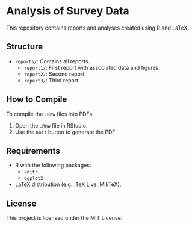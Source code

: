 # Analysis of Survey Data


This repository contains reports and analyses created using R and LaTeX.

## Structure

- `reports/`: Contains all reports.
  - `report1/`: First report with associated data and figures.
  - `report2/`: Second report.
  - `report3/`: Third report.

## How to Compile

To compile the `.Rnw` files into PDFs:
1. Open the `.Rnw` file in RStudio.
2. Use the `Knit` button to generate the PDF.

## Requirements

- R with the following packages:
  - `knitr`
  - `ggplot2`
- LaTeX distribution (e.g., TeX Live, MikTeX).

## License

This project is licensed under the MIT License.
